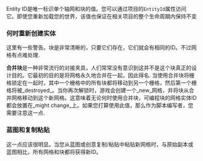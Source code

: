 Entity ID是唯一标识单个轴网和块的值。您可以通过项目的`EntityId`属性访问它。即使您重新加载您的世界，该值也保证在相关项目的整个生命周期内保持不变

### 何时重新创建实体
这里有一些警告。块是非常清晰的，只要它们存在，它们就会有相同的ID。不过网格有点难处理.

**合并块**是一种非常流行的对接夹具，人们常常没有意识到这并不是这个块真正的设计目的。它最初的目的是将网格永久地合并在一起，因此得名. 
当使用合并块将栅格锁定在一起时，其中一个栅格中的所有块都将移动到另一个栅格，然后第一个栅格将被_destroyed_。当你再次解锁时，游戏会创建一个_new_网格，并将块从合并网格移动到这个新网格。这意味着无论何时使用合并块，可编程块的网格实体ID都会放置在_might change_上。如果您打算使用此值，那么作为脚本编写者，您需要注意这一点.

### 蓝图和复制粘贴
这一点应该很明显。当您从蓝图或创意复制/粘贴中粘贴新网格时，与原始副本或蓝图相比，所有网格和块都将获得新ID。